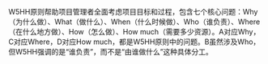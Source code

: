W5HH原则帮助项目管理者全面考虑项目目标和过程，包含七个核心问题：Why（为什么做）、What（做什么）、When（什么时候做）、Who（谁负责）、Where（在什么地方做）、How（怎么做）、How much（需要多少资源）。A对应Why，C对应Where，D对应How much，都是W5HH原则中的问题。B虽然涉及Who，但W5HH强调的是“谁负责”，而不是“由谁做什么”这种具体分工。